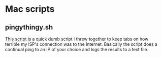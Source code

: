 # Mac scripts

pingythingy.sh
-------
[This script](https://bpatty.rocks/scripts/mac/pingythingy.sh) is a quick dumb script I threw together to keep tabs on how terrible my ISP's connection was to the Internet.  Basically the script does a continual ping to an IP of your choice and logs the results to a text file.
